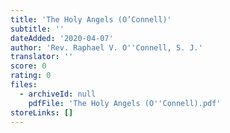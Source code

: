 ```yaml
---
title: 'The Holy Angels (O’Connell)'
subtitle: ''
dateAdded: '2020-04-07'
author: 'Rev. Raphael V. O''Connell, S. J.'
translator: ''
score: 0
rating: 0
files:
  - archiveId: null
    pdfFile: 'The Holy Angels (O''Connell).pdf'
storeLinks: []
---
```



